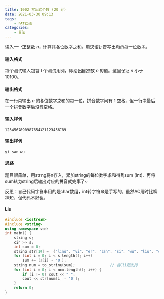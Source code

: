 ```yaml
---
title: 1002 写出这个数 (20 分)
date: 2021-03-30 09:13
tags:
	- PAT乙级
categories:
	- 算法
---
```


读入一个正整数 *n*，计算其各位数字之和，用汉语拼音写出和的每一位数字。

#### 输入格式

每个测试输入包含 1 个测试用例，即给出自然数 *n* 的值。这里保证 *n* 小于 10100。

#### 输出格式

在一行内输出 *n* 的各位数字之和的每一位，拼音数字间有 1 空格，但一行中最后一个拼音数字后没有空格。

#### 输入样例

```in
1234567890987654321123456789
```

#### 输出样例

```out
yi san wu
```

#### 思路

题目很简单，用string将n存入，累加string的每位数字求和得到sum (int)，再将sum转为string后输出对应的拼音就完事了~

反思：自己代码字符串用的是char数组，int转字符串是手写的，虽然AC用时比柳神短，但代码不好读。

#### Liu

```c++
#include <iostream>
#include <string>
using namespace std;
int main() {
    string s;
    cin >> s;
    int sum = 0;
    string str[10] =  {"ling", "yi", "er", "san", "si", "wu", "liu", "qi", "ba", "jiu"};
    for (int i = 0; i < s.length(); i++)
        sum += (s[i] - '0');
    string num = to_string(sum);				// 自C11起支持
    for (int i = 0; i < num.length(); i++) {
        if (i != 0) cout << " ";
        cout << str[num[i] - '0'];
    }
    return 0;
}
```


